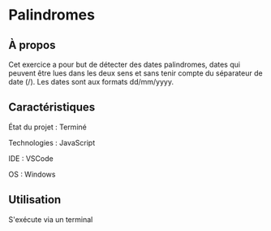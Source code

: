 # Palindromes

## À propos

Cet exercice a pour but de détecter des dates palindromes, dates qui peuvent être lues dans les deux sens et  sans tenir compte du séparateur de date (/). Les dates sont aux formats dd/mm/yyyy.

## Caractéristiques

État du projet : Terminé

Technologies : JavaScript

IDE : VSCode

OS : Windows

## Utilisation

S'exécute via un terminal
